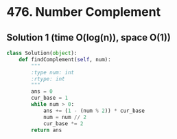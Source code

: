 # 476. Number Complement

## Solution 1 (time O(log(n)), space O(1))

```python
class Solution(object):
    def findComplement(self, num):
        """
        :type num: int
        :rtype: int
        """
        ans = 0
        cur_base = 1
        while num > 0:
            ans += (1 - (num % 2)) * cur_base
            num = num // 2
            cur_base *= 2
        return ans
```
